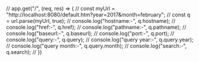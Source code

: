 

// app.get("/", (req, res) => {
//     const myUrl = "http://localhost:8080/default.htm?year=2017&month=february";
//     const q = url.parse(myUrl, true);
//     console.log("hostname:-", q.hostname);
//     console.log("href:-", q.href);
//     console.log("pathname:-", q.pathname);
//     console.log("baseurl:-", q.baseurl);
//     console.log("port:-", q.port);
//     console.log("query:-", q.query);
//     console.log("query year:-", q.query.year);
//     console.log("query month:-", q.query.month);
//     console.log("search:-", q.search);
// })
